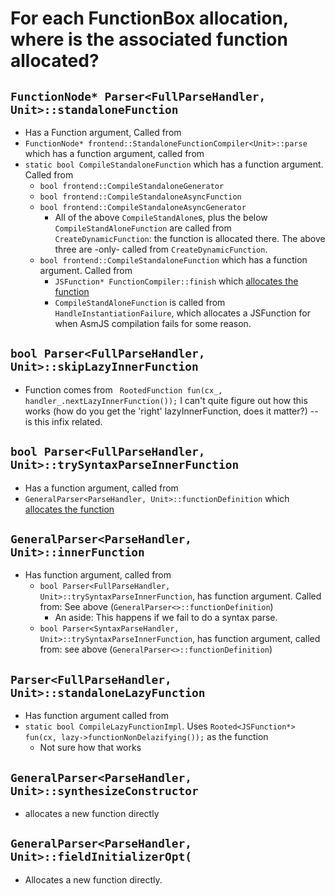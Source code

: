 # For each FunctionBox allocation, where is the associated function allocated?  
## `FunctionNode* Parser<FullParseHandler, Unit>::standaloneFunction`

* Has a Function argument, Called from 
* `FunctionNode* frontend::StandaloneFunctionCompiler<Unit>::parse` which has a function argument, called from 
* `static bool CompileStandaloneFunction` which has a function argument. Called from 
  * `bool frontend::CompileStandaloneGenerator`
  * `bool frontend::CompileStandaloneAsyncFunction`
  * `bool frontend::CompileStandaloneAsyncGenerator`
     * All of the above `CompileStandAlone`s, plus the below `CompileStandAloneFunction` are called from `CreateDynamicFunction`: the function is allocated there. The above three are -only- called from `CreateDynamicFunction`. 
  * `bool frontend::CompileStandaloneFunction` which has a function argument. Called from 
     * `JSFunction* FunctionCompiler::finish` which [allocates the function](https://searchfox.org/mozilla-central/rev/952521e6164ddffa3f34bc8cfa5a81afc5b859c4/js/src/vm/CompilationAndEvaluation.cpp#348-353)
     * `CompileStandAloneFunction` is called from ` HandleInstantiationFailure`, which allocates a JSFunction for when AsmJS compilation fails for some reason.

## `bool Parser<FullParseHandler, Unit>::skipLazyInnerFunction`

* Function comes from ` RootedFunction fun(cx_, handler_.nextLazyInnerFunction());` I can't quite figure out how this works (how do you get the 'right' lazyInnerFunction, does it matter?) -- is this infix related. 

## `bool Parser<FullParseHandler, Unit>::trySyntaxParseInnerFunction`

* Has a function argument, called from 
* `GeneralParser<ParseHandler, Unit>::functionDefinition` which [allocates the function](https://searchfox.org/mozilla-central/rev/952521e6164ddffa3f34bc8cfa5a81afc5b859c4/js/src/frontend/Parser.cpp#2579-2580)

## `GeneralParser<ParseHandler, Unit>::innerFunction`

* Has function argument, called from 
  * `bool Parser<FullParseHandler, Unit>::trySyntaxParseInnerFunction`, has function argument. Called from: See above (`GeneralParser<>::functionDefinition`) 
    * An aside: This happens if we fail to do a syntax parse.
  * `bool Parser<SyntaxParseHandler, Unit>::trySyntaxParseInnerFunction`, has function argument, called from: see above (`GeneralParser<>::functionDefinition`)

## `Parser<FullParseHandler, Unit>::standaloneLazyFunction`

* Has function argument called from 
* `static bool CompileLazyFunctionImpl`. Uses `Rooted<JSFunction*> fun(cx, lazy->functionNonDelazifying());` as the function
  * Not sure how that works 

## `GeneralParser<ParseHandler, Unit>::synthesizeConstructor`

* allocates a new function directly

## `GeneralParser<ParseHandler, Unit>::fieldInitializerOpt(` 

* Allocates a new function directly. 
